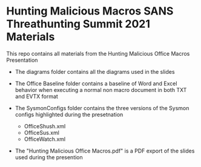 # Hunting Malicious Macros SANS Threathunting Summit 2021 Materials

This repo contains all materials from the Hunting Malicious Office Macros Presentation 

- The diagrams folder contains all the diagrams used in the slides

- The Office Baseline folder contains a baseline of Word and Excel behavior when executing a normal non macro document in both TXT and EVTX format

- The SysmonConfigs folder contains the three versions of the Sysmon configs highlighted during the presetnation
  - OfficeShush.xml
  - OfficeSus.xml
  - OfficeWatch.xml
  
- The "Hunting Malicious Office Macros.pdf" is a PDF export of the slides used during the presention
